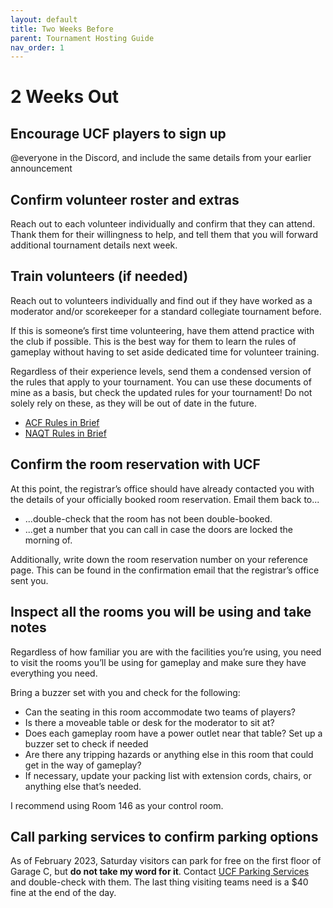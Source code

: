 ```yaml
---
layout: default
title: Two Weeks Before
parent: Tournament Hosting Guide
nav_order: 1
---
```


# 2 Weeks Out
## Encourage UCF players to sign up 
@everyone in the Discord, and include the same details from your earlier announcement 

## Confirm volunteer roster and extras
Reach out to each volunteer individually and confirm that they can attend. Thank them for their willingness to help, and tell them that you will forward additional tournament details next week. 

## Train volunteers (if needed)
Reach out to volunteers individually and find out if they have worked as a moderator and/or scorekeeper for a standard collegiate tournament before.

If this is someone’s first time volunteering, have them attend practice with the club if possible. This is the best way for them to learn the rules of gameplay without having to set aside dedicated time for volunteer training.  

Regardless of their experience levels, send them a condensed version of the rules that apply to your tournament. You can use these documents of mine as a basis, but check the updated rules for your tournament! Do not solely rely on these, as they will be out of date in the future. 

* [ACF Rules in Brief](https://docs.google.com/document/d/1cisej_DAUZOZow5180zZugyBr3phLaqmU4Ws1nKnkxM/edit?usp=sharing)
* [NAQT Rules in Brief](https://docs.google.com/document/d/1-MtqBL8BOsO_IYPtJIRqRp0fg8tMm7s-Xaegq1aCFGk/edit?usp=sharing)

## Confirm the room reservation with UCF
At this point, the registrar’s office should have already contacted you with the details of your officially booked room reservation. Email them back to...

* ...double-check that the room has not been double-booked. 
* ...get a number that you can call in case the doors are locked the morning of.

Additionally, write down the room reservation number on your reference page. This can be found in the confirmation email that the registrar’s office sent you. 

## Inspect all the rooms you will be using and take notes
Regardless of how familiar you are with the facilities you’re using, you need to visit the rooms you’ll be using for gameplay and make sure they have everything you need. 

Bring a buzzer set with you and check for the following:

* Can the seating in this room accommodate two teams of players? 
* Is there a moveable table or desk for the moderator to sit at?  
* Does each gameplay room have a power outlet near that table? Set up a buzzer set to check if needed
* Are there any tripping hazards or anything else in this room that could get in the way of gameplay? 
* If necessary, update your packing list with extension cords, chairs, or anything else that’s needed. 

I recommend using Room 146 as your control room.  

## Call parking services to confirm parking options
As of February 2023, Saturday visitors can park for free on the first floor of Garage C, but **do not take my word for it**. Contact [UCF Parking Services](https://parking.ucf.edu) and double-check with them. The last thing visiting teams need is a $40 fine at the end of the day. 
